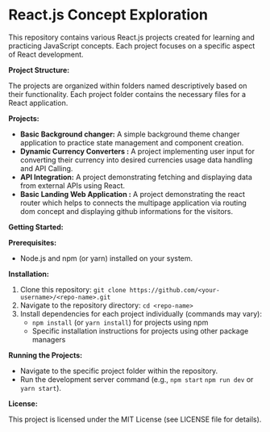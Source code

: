 # React.js Concept Exploration

This repository contains various React.js projects created for learning and practicing JavaScript concepts. Each project focuses on a specific aspect of React development.

**Project Structure:**

The projects are organized within folders named descriptively based on their functionality. Each project folder contains the necessary files for a React application.

**Projects:**

* **Basic Background changer:** A simple background theme changer application to practice state management and component creation.
* **Dynamic Currency Converters :** A project implementing user input for converting their currency into desired currencies usage data handling and API Calling.
* **API Integration:** A project demonstrating fetching and displaying data from external APIs using React.
* **Basic Landing Web Application :** A project demonstrating the react router which helps to connects the multipage application via routing dom concept and displaying github informations for the visitors.

**Getting Started:**

**Prerequisites:**

* Node.js and npm (or yarn) installed on your system.

**Installation:**

1. Clone this repository: `git clone https://github.com/<your-username>/<repo-name>.git`
2. Navigate to the repository directory: `cd <repo-name>`
3. Install dependencies for each project individually (commands may vary):
    - `npm install` (or `yarn install`) for projects using npm
    - Specific installation instructions for projects using other package managers

**Running the Projects:**

* Navigate to the specific project folder within the repository.
* Run the development server command (e.g., `npm start` `npm run dev` or `yarn start`).

**License:**

This project is licensed under the MIT License (see LICENSE file for details).

